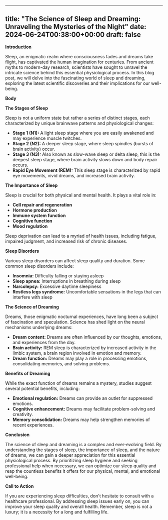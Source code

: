 
---
title: "The Science of Sleep and Dreaming: Unraveling the Mysteries of the Night"
date: 2024-06-24T00:38:00+00:00
draft: false
---

**Introduction**

Sleep, an enigmatic realm where consciousness fades and dreams take flight, has captivated the human imagination for centuries. From ancient myths to modern-day research, scientists have sought to unravel the intricate science behind this essential physiological process. In this blog post, we will delve into the fascinating world of sleep and dreaming, exploring the latest scientific discoveries and their implications for our well-being.

**Body**

**The Stages of Sleep**

Sleep is not a uniform state but rather a series of distinct stages, each characterized by unique brainwave patterns and physiological changes:

- **Stage 1 (N1):** A light sleep stage where you are easily awakened and may experience muscle twitches.
- **Stage 2 (N2):** A deeper sleep stage, where sleep spindles (bursts of brain activity) occur.
- **Stage 3 (N3):** Also known as slow-wave sleep or delta sleep, this is the deepest sleep stage, where brain activity slows down and body repair occurs.
- **Rapid Eye Movement (REM):** This sleep stage is characterized by rapid eye movements, vivid dreams, and increased brain activity.

**The Importance of Sleep**

Sleep is crucial for both physical and mental health. It plays a vital role in:

- **Cell repair and regeneration**
- **Hormone production**
- **Immune system function**
- **Cognitive function**
- **Mood regulation**

Sleep deprivation can lead to a myriad of health issues, including fatigue, impaired judgment, and increased risk of chronic diseases.

**Sleep Disorders**

Various sleep disorders can affect sleep quality and duration. Some common sleep disorders include:

- **Insomnia:** Difficulty falling or staying asleep
- **Sleep apnea:** Interruptions in breathing during sleep
- **Narcolepsy:** Excessive daytime sleepiness
- **Restless legs syndrome:** Uncomfortable sensations in the legs that can interfere with sleep

**The Science of Dreaming**

Dreams, those enigmatic nocturnal experiences, have long been a subject of fascination and speculation. Science has shed light on the neural mechanisms underlying dreams:

- **Dream content:** Dreams are often influenced by our thoughts, emotions, and experiences from the day.
- **Brain activity:** REM sleep is characterized by increased activity in the limbic system, a brain region involved in emotion and memory.
- **Dream function:** Dreams may play a role in processing emotions, consolidating memories, and solving problems.

**Benefits of Dreaming**

While the exact function of dreams remains a mystery, studies suggest several potential benefits, including:

- **Emotional regulation:** Dreams can provide an outlet for suppressed emotions.
- **Cognitive enhancement:** Dreams may facilitate problem-solving and creativity.
- **Memory consolidation:** Dreams may help strengthen memories of recent experiences.

**Conclusion**

The science of sleep and dreaming is a complex and ever-evolving field. By understanding the stages of sleep, the importance of sleep, and the nature of dreams, we can gain a deeper appreciation for this essential physiological process. By prioritizing sleep hygiene and seeking professional help when necessary, we can optimize our sleep quality and reap the countless benefits it offers for our physical, mental, and emotional well-being.

**Call to Action**

If you are experiencing sleep difficulties, don't hesitate to consult with a healthcare professional. By addressing sleep issues early on, you can improve your sleep quality and overall health. Remember, sleep is not a luxury; it is a necessity for a long and fulfilling life.